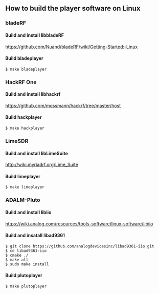 ## How to build the player software on Linux

### bladeRF

#### Build and install libbladeRF

https://github.com/Nuand/bladeRF/wiki/Getting-Started:-Linux

#### Build bladeplayer

```
$ make bladeplayer
```

### HackRF One

#### Build and install libhackrf

https://github.com/mossmann/hackrf/tree/master/host

#### Build hackplayer

```
$ make hackplayer
```

### LimeSDR

#### Build and install libLimeSuite

http://wiki.myriadrf.org/Lime_Suite

#### Build limeplayer

```
$ make limeplayer
```

### ADALM-Pluto

#### Build and install libiio

https://wiki.analog.com/resources/tools-software/linux-software/libiio

#### Build and insatall libad9361

```
$ git clone https://github.com/analogdevicesinc/libad9361-iio.git
$ cd libad9361-iio
$ cmake ./
$ make all
$ sudo make install
```

#### Build plutoplayer

```
$ make plutoplayer
```